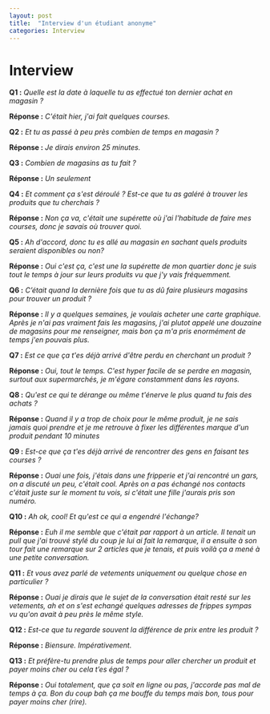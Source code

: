 ```yaml
---
layout: post
title:  "Interview d'un étudiant anonyme"
categories: Interview
---
```


# Interview 

**Q1 :** *Quelle est la date à laquelle tu as effectué ton dernier achat en magasin ?*

**Réponse :** *C'était hier, j'ai fait quelques courses.*

**Q2 :** *Et tu as passé à peu près combien de temps en magasin ?*

**Réponse :** *Je dirais environ 25 minutes.*

**Q3 :** *Combien de magasins as tu fait ?*

**Réponse :** *Un seulement*

**Q4 :** *Et comment ça s'est déroulé ? Est-ce que tu as galéré à trouver les produits que tu cherchais ?*

**Réponse :** *Non ça va, c'était une supérette où j'ai l'habitude de faire mes courses, donc je savais où trouver quoi.*

**Q5 :** *Ah d'accord, donc tu es allé au magasin en sachant quels produits seraient disponibles ou non?*

**Réponse :** *Oui c'est ça, c'est une la supérette de mon quartier donc je suis tout le temps à jour sur leurs produits vu que j'y vais fréquemment.*

**Q6 :** *C’était quand la dernière fois que tu as dû faire plusieurs magasins pour trouver un produit ?*

**Réponse :** *Il y a quelques semaines, je voulais acheter une carte graphique. Après je n'ai pas vraiment fais les magasins, j'ai plutot appelé une douzaine de magasins pour me renseigner, mais bon ça m'a pris enormément de temps j'en pouvais plus.*

**Q7 :** *Est ce que ça t'es déjà arrivé d'être perdu en cherchant un produit ?*

**Réponse :** *Oui, tout le temps. C'est hyper facile de se perdre en magasin, surtout aux supermarchés, je m'égare constamment dans les rayons.*

**Q8 :** *Qu'est ce qui te dérange ou même t'énerve le plus quand tu fais des achats ?*

**Réponse :** *Quand il y a trop de choix pour le même produit, je ne sais jamais quoi prendre et je me retrouve à fixer les différentes marque d'un produit pendant 10 minutes*

**Q9 :** *Est-ce que ça t'es déjà arrivé de rencontrer des gens en faisant tes courses ?*

**Réponse :** *Ouai une fois, j'étais dans une fripperie et j'ai rencontré un gars, on a discuté un peu, c'était cool. Après on a pas échangé nos contacts c'était juste sur le moment tu vois, si c'était une fille j'aurais pris son numéro.*

**Q10 :** *Ah ok, cool! Et qu'est ce qui a engendré l'échange?*

**Réponse :** *Euh il me semble que c'était par rapport à un article. Il tenait un pull que j'ai trouvé stylé du coup je lui ai fait la remarque, il a ensuite
à son tour fait une remarque sur 2 articles que je tenais, et puis voilà ça a mené à une petite conversation.*

**Q11 :** *Et vous avez parlé de vetements uniquement ou quelque chose en particulier ?*

**Réponse :** *Ouai je dirais que le sujet de la conversation était resté sur les vetements, ah et on s'est echangé quelques adresses de frippes sympas vu qu'on avait
à peu près le même style.*

**Q12 :** *Est-ce que tu regarde souvent la différence de prix entre les produit ?*

**Réponse :** *Biensure. Impérativement.*

**Q13 :** *Et préfère-tu prendre plus de temps pour aller chercher un produit et payer moins cher ou cela t’es égal ?*

**Réponse :** *Oui totalement, que ça soit en ligne ou pas, j'accorde pas mal de temps à ça. Bon du coup bah ça me bouffe du temps mais bon, tous pour payer moins cher (rire).*
